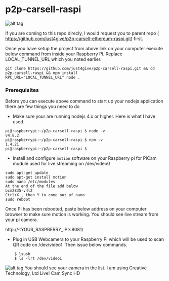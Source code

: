 # p2p-carsell-raspi

![alt tag](https://user-images.githubusercontent.com/9275193/38164409-438fe77c-34d2-11e8-9123-2be73aa08700.png)

If you are coming to this repo direcly, I would request you to parent repo ( https://github.com/just4give/p2p-carsell-ethereum-raspi.git) first. 

Once you have setup the project from above link on your computer execute below command from inside your Raspberry Pi. Replace LOCAL_TUNNEL_URL which you noted earlier. 

```
git clone https://github.com/just4give/p2p-carsell-raspi.git && cd p2p-carsell-raspi && npm install
RPC_URL="LOCAL_TUNNEL_URL" node .
```

### Prerequisites

Before you can execute above command to start up your nodejs application there are few things you need to do

- Make sure your are running nodejs 4.x or higher. Here is what I have used.
```
pi@raspberrypi:~/p2p-carsell-raspi $ node -v
v4.8.2
pi@raspberrypi:~/p2p-carsell-raspi $ npm -v
1.4.21
pi@raspberrypi:~/p2p-carsell-raspi $ 
```
- Install and configure `motion` software on your Raspberry pi for PiCam module used for live streaming on /dev/video0 
```
sudo apt-get update
sudo apt-get install motion
sudo nano /etc/modules
At the end of the file add below 
bcm2835-v4l2
Ctrl+X , then Y to come out of nano
sudo reboot
```
Once Pi has been rebooted, paste below address on your computer browser to make sure motion is working. You should see live stream from your pi camera.

http://<YOUR_RASPBERRY_IP>:8081/

- Plug in USB Webcamera to your Raspberry Pi which will be used to scan QR code on /dev/video1. Then issue below commands.
``` type below command to make sure your USB camera is recognized by Pi
    $ lsusb
    $ ls -lrt /dev/video1
```
 
![alt tag](https://user-images.githubusercontent.com/9275193/38164659-a2be7724-34d5-11e8-8c05-4b08820f4c48.png)
You should see your camera in the list. I am using Creative Technology, Ltd Live! Cam Sync HD



